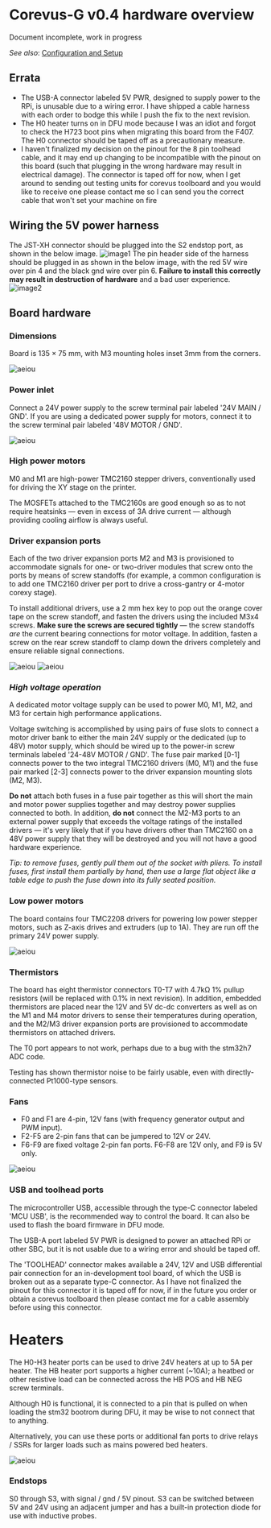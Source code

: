 # Corevus-G v0.4 hardware overview

Document incomplete, work in progress

*See also*: [Configuration and Setup](./CvG-v0.4-config-setup.md)

## Errata
- The USB-A connector labeled 5V PWR, designed to supply power to the RPi, is unusable due to a wiring error. I have shipped a cable harness with each order to bodge this while I push the fix to the next revision.
- The H0 heater turns on in DFU mode because I was an idiot and forgot to check the H723 boot pins when migrating this board from the F407. The H0 connector should be taped off as a precautionary measure.
- I haven't finalized my decision on the pinout for the 8 pin toolhead cable, and it may end up changing to be incompatible with the pinout on this board (such that plugging in the wrong hardware may result in electrical damage). The connector is taped off for now, when I get around to sending out testing units for corevus toolboard and you would like to receive one please contact me so I can send you the correct cable that won't set your machine on fire

## Wiring the 5V power harness

The JST-XH connector should be plugged into the S2 endstop port, as shown in the below image. 
![image1](/assets/images/bodge-harness-1.jpg) 
The pin header side of the harness should be plugged in as shown in the below image, with the red 5V wire over pin 4 and the black gnd wire over pin 6. **Failure to install this correctly may result in destruction of hardware** and a bad user experience. 
![image2](/assets/images/bodge-harness-2.jpg)

## Board hardware

### Dimensions 

Board is 135 × 75 mm, with M3 mounting holes inset 3mm from the corners.

![aeiou](/assets/images/CvG-v0.4-dimensions.png)

### Power inlet

Connect a 24V power supply to the screw terminal pair labeled '24V MAIN / GND'. If you are using a dedicated power supply for motors, connect it to the screw terminal pair labeled '48V MOTOR / GND'. 

![aeiou](/assets/images/CvG-v0.4-power-inlet.jpg)

### High power motors

M0 and M1 are high-power TMC2160 stepper drivers, conventionally used for driving the XY stage on the printer. 

The MOSFETs attached to the TMC2160s are good enough so as to not require heatsinks — even in excess of 3A drive current — although providing cooling airflow is always useful.

### Driver expansion ports

Each of the two driver expansion ports M2 and M3 is provisioned to accommodate signals for one- or two-driver modules that screw onto the ports by means of screw standoffs (for example, a common configuration is to add one TMC2160 driver per port to drive a cross-gantry or 4-motor corexy stage).

To install additional drivers, use a 2 mm hex key to pop out the orange cover tape on the screw standoff, and fasten the drivers using the included M3x4 screws. **Make sure the screws are secured tightly** — the screw standoffs *are* the current bearing connections for motor voltage. In addition, fasten a screw on the rear screw standoff to clamp down the drivers completely and ensure reliable signal connections.

![aeiou](/assets/images/CvG-v0.4-drivers-uninstalled.jpg)
![aeiou](/assets/images/CvG-v0.4-drivers-installed.jpg)

### *High voltage operation*

A dedicated motor voltage supply can be used to power M0, M1, M2, and M3 for certain high performance applications. 

Voltage switching is accomplished by using pairs of fuse slots to connect a motor driver bank to either the main 24V supply or the dedicated (up to 48V) motor supply, which should be wired up to the power-in screw terminals labeled '24-48V MOTOR / GND'. The fuse pair marked [0-1] connects power to the two integral TMC2160 drivers (M0, M1) and the fuse pair marked [2-3] connects power to the driver expansion mounting slots (M2, M3).

**Do not** attach both fuses in a fuse pair together as this will short the main and motor power supplies together and may destroy power supplies connected to both. In addition, **do not** connect the M2-M3 ports to an external power supply that exceeds the voltage ratings of the installed drivers — it's very likely that if you have drivers other than TMC2160 on a 48V power supply that they will be destroyed and you will not have a good hardware experience.

*Tip: to remove fuses, gently pull them out of the socket with pliers. To install fuses, first install them partially by hand, then use a large flat object like a table edge to push the fuse down into its fully seated position.*

### Low power motors

The board contains four TMC2208 drivers for powering low power stepper motors, such as Z-axis drives and extruders (up to 1A). They are run off the primary 24V power supply. 

![aeiou](/assets/images/CvG-v0.4-tmc2208.jpg)

### Thermistors 
The board has eight thermistor connectors T0-T7 with 4.7kΩ 1% pullup resistors (will be replaced with 0.1% in next revision). In addition, embedded thermistors are placed near the 12V and 5V dc-dc converters as well as on the M1 and M4 motor drivers to sense their temperatures during operation, and the M2/M3 driver expansion ports are provisioned to accommodate thermistors on attached drivers.

The T0 port appears to not work, perhaps due to a bug with the stm32h7 ADC code.

Testing has shown thermistor noise to be fairly usable, even with directly-connected Pt1000-type sensors.

### Fans 

- F0 and F1 are 4-pin, 12V fans (with frequency generator output and PWM input). 
- F2-F5 are 2-pin fans that can be jumpered to 12V or 24V. 
- F6-F9 are fixed voltage 2-pin fan ports. F6-F8 are 12V only, and F9 is 5V only.

![aeiou](/assets/images/CvG-v0.4-fans.jpg)

### USB and toolhead ports 

The microcontroller USB, accessible through the type-C connector labeled 'MCU USB', is the recommended way to control the board. It can also be used to flash the board firmware in DFU mode. 

The USB-A port labeled 5V PWR is designed to power an attached RPi or other SBC, but it is not usable due to a wiring error and should be taped off. 

The 'TOOLHEAD' connector makes available a 24V, 12V and USB differential pair connection for an in-development tool board, of which the USB is broken out as a separate type-C connector. As I have not finalized the pinout for this connector it is taped off for now, if in the future you order or obtain a corevus toolboard then please contact me for a cable assembly before using this connector.

# Heaters

The H0-H3 heater ports can be used to drive 24V heaters at up to 5A per heater. The HB heater port supports a higher current (~10A); a heatbed or other resistive load can be connected across the HB POS and HB NEG screw terminals.

Although H0 is functional, it is connected to a pin that is pulled on when loading the stm32 bootrom during DFU, it may be wise to not connect that to anything.

Alternatively, you can use these ports or additional fan ports to drive relays / SSRs for larger loads such as mains powered bed heaters. 

![aeiou](/assets/images/CvG-v0.4-heaters.jpg)

### Endstops 
S0 through S3, with signal / gnd / 5V pinout. S3 can be switched between 5V and 24V using an adjacent jumper and has a built-in protection diode for use with inductive probes.
